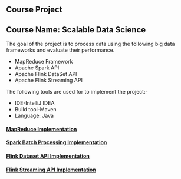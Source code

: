 ## Course Project
## Course Name: Scalable Data Science

The goal of the project is to process data using the following big data frameworks  and evaluate their performance. 

* MapReduce Framework
* Apache Spark API
* Apache Flink DataSet API 
* Apache Flink Streaming API


The following tools are used for to implement the project:-

* IDE-IntelliJ IDEA
* Build tool-Maven
* Language: Java

#### [MapReduce Implementation](https://github.com/htefera/Scalable-Data-science-Project-1/tree/master/Mapreduce%20Task)
#### [Spark Batch Processing Implementation](https://github.com/htefera/Scalable-Data-science-Project-1/tree/master/Spark%20Batch%20Processing%20Task)
#### [Flink Dataset API Implementation](https://github.com/htefera/Scalable-Data-science-Project-1/tree/master/Flink%20Dataset%20API%20Task)
#### [Flink Streaming API Implementation](https://github.com/htefera/Scalable-Data-science-Project-1/tree/master/Flink%20Streaming%20API%20Task)

 
